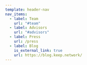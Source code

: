 ```yaml
---
template: header-nav
nav_items:
  - label: Team
    url: "#team"
  - label: Advisors
    url: "#advisors"
  - label: Press
    url: /press
  - label: Blog
    is_external_link: true
    url: https://blog.keep.network/
---
```

